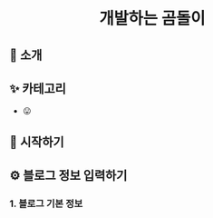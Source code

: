 <h1 align="center">
  개발하는 곰돌이
</h1>


## 👋 소개


> 

## ✨ 카테고리


- 😛 

## 🚀 시작하기



## ⚙️ 블로그 정보 입력하기



### 1. 블로그 기본 정보

